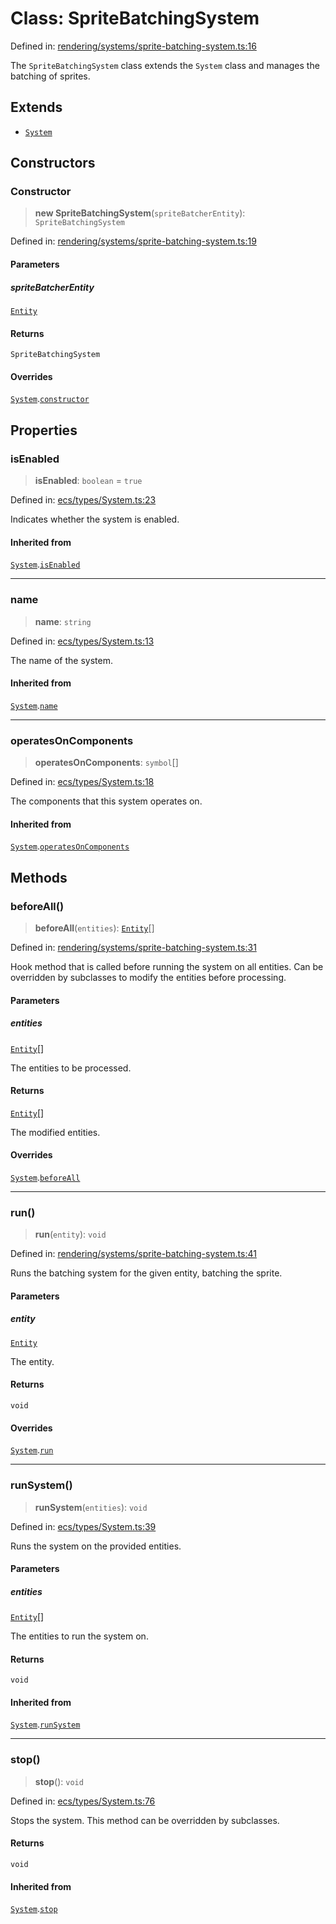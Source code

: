 # Class: SpriteBatchingSystem

Defined in: [rendering/systems/sprite-batching-system.ts:16](https://github.com/Forge-Game-Engine/Forge/blob/04af294b0d108e7e60d1ae9f40eaa3ca76ca176a/src/rendering/systems/sprite-batching-system.ts#L16)

The `SpriteBatchingSystem` class extends the `System` class and manages the batching of sprites.

## Extends

- [`System`](System.md)

## Constructors

### Constructor

> **new SpriteBatchingSystem**(`spriteBatcherEntity`): `SpriteBatchingSystem`

Defined in: [rendering/systems/sprite-batching-system.ts:19](https://github.com/Forge-Game-Engine/Forge/blob/04af294b0d108e7e60d1ae9f40eaa3ca76ca176a/src/rendering/systems/sprite-batching-system.ts#L19)

#### Parameters

##### spriteBatcherEntity

[`Entity`](Entity.md)

#### Returns

`SpriteBatchingSystem`

#### Overrides

[`System`](System.md).[`constructor`](System.md#constructor)

## Properties

### isEnabled

> **isEnabled**: `boolean` = `true`

Defined in: [ecs/types/System.ts:23](https://github.com/Forge-Game-Engine/Forge/blob/04af294b0d108e7e60d1ae9f40eaa3ca76ca176a/src/ecs/types/System.ts#L23)

Indicates whether the system is enabled.

#### Inherited from

[`System`](System.md).[`isEnabled`](System.md#isenabled)

***

### name

> **name**: `string`

Defined in: [ecs/types/System.ts:13](https://github.com/Forge-Game-Engine/Forge/blob/04af294b0d108e7e60d1ae9f40eaa3ca76ca176a/src/ecs/types/System.ts#L13)

The name of the system.

#### Inherited from

[`System`](System.md).[`name`](System.md#name)

***

### operatesOnComponents

> **operatesOnComponents**: `symbol`[]

Defined in: [ecs/types/System.ts:18](https://github.com/Forge-Game-Engine/Forge/blob/04af294b0d108e7e60d1ae9f40eaa3ca76ca176a/src/ecs/types/System.ts#L18)

The components that this system operates on.

#### Inherited from

[`System`](System.md).[`operatesOnComponents`](System.md#operatesoncomponents)

## Methods

### beforeAll()

> **beforeAll**(`entities`): [`Entity`](Entity.md)[]

Defined in: [rendering/systems/sprite-batching-system.ts:31](https://github.com/Forge-Game-Engine/Forge/blob/04af294b0d108e7e60d1ae9f40eaa3ca76ca176a/src/rendering/systems/sprite-batching-system.ts#L31)

Hook method that is called before running the system on all entities.
Can be overridden by subclasses to modify the entities before processing.

#### Parameters

##### entities

[`Entity`](Entity.md)[]

The entities to be processed.

#### Returns

[`Entity`](Entity.md)[]

The modified entities.

#### Overrides

[`System`](System.md).[`beforeAll`](System.md#beforeall)

***

### run()

> **run**(`entity`): `void`

Defined in: [rendering/systems/sprite-batching-system.ts:41](https://github.com/Forge-Game-Engine/Forge/blob/04af294b0d108e7e60d1ae9f40eaa3ca76ca176a/src/rendering/systems/sprite-batching-system.ts#L41)

Runs the batching system for the given entity, batching the sprite.

#### Parameters

##### entity

[`Entity`](Entity.md)

The entity.

#### Returns

`void`

#### Overrides

[`System`](System.md).[`run`](System.md#run)

***

### runSystem()

> **runSystem**(`entities`): `void`

Defined in: [ecs/types/System.ts:39](https://github.com/Forge-Game-Engine/Forge/blob/04af294b0d108e7e60d1ae9f40eaa3ca76ca176a/src/ecs/types/System.ts#L39)

Runs the system on the provided entities.

#### Parameters

##### entities

[`Entity`](Entity.md)[]

The entities to run the system on.

#### Returns

`void`

#### Inherited from

[`System`](System.md).[`runSystem`](System.md#runsystem)

***

### stop()

> **stop**(): `void`

Defined in: [ecs/types/System.ts:76](https://github.com/Forge-Game-Engine/Forge/blob/04af294b0d108e7e60d1ae9f40eaa3ca76ca176a/src/ecs/types/System.ts#L76)

Stops the system. This method can be overridden by subclasses.

#### Returns

`void`

#### Inherited from

[`System`](System.md).[`stop`](System.md#stop)
